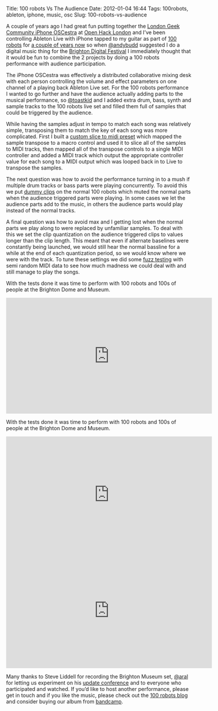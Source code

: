Title: 100 robots Vs The Audience
Date: 2012-01-04 16:44
Tags: 100robots, ableton, iphone, music, osc
Slug: 100-robots-vs-audience

A couple of years ago I had great fun putting together the [London Geek
Community iPhone OSCestra][] at [Open Hack London][] and I’ve been
controlling Ableton Live with iPhone tapped to my guitar as part of [100
robots][] for [a couple of years now][] so when [@andybudd][] suggested
I do a digital music thing for the [Brighton Digital Festival][] I
immediately thought that it would be fun to combine the 2 projects by
doing a 100 robots performance with audience participation.

The iPhone OSCestra was effectively a distributed collaborative mixing
desk with each person controlling the volume and effect parameters on
one channel of a playing back Ableton Live set. For the 100 robots
performance I wanted to go further and have the audience actually adding
parts to the musical performance, so [@toastkid][] and I added extra
drum, bass, synth and sample tracks to the 100 robots live set and
filled them full of samples that could be triggered by the audience.

While having the samples adjust in tempo to match each song was
relatively simple, transposing them to match the key of each song was
more complicated. First I built a [custom slice to midi preset][] which
mapped the sample transpose to a macro control and used it to slice all
of the samples to <span class="caps">MIDI</span> tracks, then mapped all
of the transpose controls to a single <span class="caps">MIDI</span>
controller and added a <span class="caps">MIDI</span> track which output
the appropriate controller value for each song to a
<span class="caps">MIDI</span> output which was looped back in to Live
to transpose the samples.

The next question was how to avoid the performance turning in to a mush
if multiple drum tracks or bass parts were playing concurrently. To
avoid this we put [dummy clips][] on the normal 100 robots which muted
the normal parts when the audience triggered parts were playing. In some
cases we let the audience parts add to the music, in others the audience
parts would play instead of the normal tracks.

A final question was how to avoid max and I getting lost when the normal
parts we play along to were replaced by unfamiliar samples. To deal with
this we set the clip quantization on the audience triggered clips to
values longer than the clip length. This meant that even if alternate
baselines were constantly being launched, we would still hear the normal
bassline for a while at the end of each quantization period, so we would
know where we were with the track. To tune these settings we did some
[fuzz testing][] with semi random <span class="caps">MIDI</span> data to
see how much madness we could deal with and still manage to play
the songs.

With the tests done it was time to perform with 100 robots and 100s of
people at the Brighton Dome and Museum.

<div class="flex-video widescreen"><iframe width="560" height="315" src="http://www.youtube.com/embed/cdl-J6DA9Ac?hd=1" frameborder="0" allowfullscreen></iframe></div>

With the tests done it was time to perform with 100 robots and 100s of people at the Brighton Dome and Museum.

<div class="flex-video widescreen"><iframe width="560" height="315" src="http://www.youtube.com/embed/GhusIQtw9IA" frameborder="0" allowfullscreen></iframe></div>

<div class="flex-video widescreen"><iframe width="560" height="315" src="http://www.youtube.com/embed/videoseries?list=PLF7C555F2D572B3E4&amp;hl=en_GB&amp;hd=1" frameborder="0" allowfullscreen></iframe></div>

Many thanks to Steve Liddell for recording the Brighton Museum set,
[@aral][] for letting us experiment on his [update conference][] and to
everyone who participated and watched. If you’d like to host another
performance, please get in touch and if you like the music, please check
out the [100 robots blog][100 robots] and consider buying our album from
[bandcamp][].

  [London Geek Community iPhone OSCestra]: http://jimpurbrick.com/2009/05/12/london-geek-community-iphone-oscestra/
  [Open Hack London]: http://openhacklondon.pbworks.com/FrontPage
  [100 robots]: http://100robots.com
  [a couple of years now]: http://vimeo.com/7967321
  [@andybudd]: https://twitter.com/#!/andybudd
  [Brighton Digital Festival]: http://brightondigitalfestival.co.uk/
  [@toastkid]: http://jimpurbrick.com/feeds/atom/blog/
  [custom slice to midi preset]: http://forum.ableton.com/viewtopic.php?f=4&t=90512
  [dummy clips]: http://www.ableton.com/blog/2012/01/02/dummy-clips-quantize-courses/
  [fuzz testing]: http://en.wikipedia.org/wiki/Fuzz_testing
  [@aral]: https://twitter.com/#!/aral
  [update conference]: http://updateconf.com/
  [bandcamp]: http://100robots.bandcamp.com
